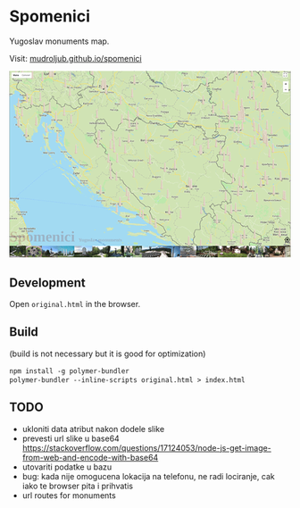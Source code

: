 # Spomenici

Yugoslav monuments map.

Visit: [mudroljub.github.io/spomenici](https://mudroljub.github.io/spomenici/)

[![](screen.png)](https://mudroljub.github.io/spomenici/)

## Development

Open `original.html` in the browser.

## Build

(build is not necessary but it is good for optimization)

```
npm install -g polymer-bundler
polymer-bundler --inline-scripts original.html > index.html
```

## TODO

- ukloniti data atribut nakon dodele slike
- prevesti url slike u base64 https://stackoverflow.com/questions/17124053/node-js-get-image-from-web-and-encode-with-base64
- utovariti podatke u bazu
- bug: kada nije omogucena lokacija na telefonu, ne radi lociranje, cak iako te browser pita i prihvatis
- url routes for monuments
